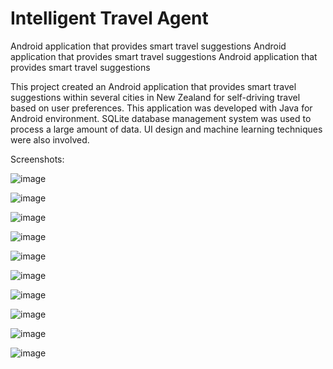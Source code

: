 # Intelligent Travel Agent

Android application that provides smart travel suggestions
Android application that provides smart travel suggestions
Android application that provides smart travel suggestions

This project created an Android application that provides smart travel suggestions within several cities in New Zealand for self-driving travel based on user preferences. This application was developed with Java for Android environment. SQLite database management system was used to process a large amount of data. UI design and machine learning techniques were also involved.

Screenshots:

![image](https://github.com/ArthurHuo/intelligent-travel-agent/raw/master/images/01.png)

![image](https://github.com/ArthurHuo/intelligent-travel-agent/raw/master/images/02.png)

![image](https://github.com/ArthurHuo/intelligent-travel-agent/raw/master/images/03.png)

![image](https://github.com/ArthurHuo/intelligent-travel-agent/raw/master/images/04.png)

![image](https://github.com/ArthurHuo/intelligent-travel-agent/raw/master/images/05.png)

![image](https://github.com/ArthurHuo/intelligent-travel-agent/raw/master/images/06.png)

![image](https://github.com/ArthurHuo/intelligent-travel-agent/raw/master/images/07.png)

![image](https://github.com/ArthurHuo/intelligent-travel-agent/raw/master/images/08.png)

![image](https://github.com/ArthurHuo/intelligent-travel-agent/raw/master/images/09.png)

![image](https://github.com/ArthurHuo/intelligent-travel-agent/raw/master/images/10.png)
